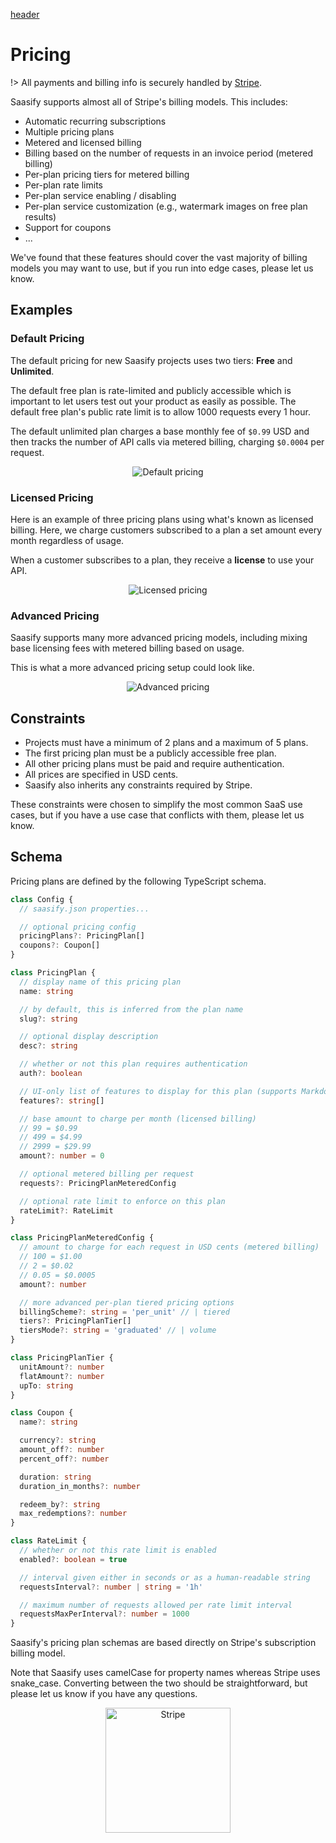 [header](_header.md ':include')

# Pricing

!> All payments and billing info is securely handled by [Stripe](https://stripe.com).

Saasify supports almost all of Stripe's billing models. This includes:

- Automatic recurring subscriptions
- Multiple pricing plans
- Metered and licensed billing
- Billing based on the number of requests in an invoice period (metered billing)
- Per-plan pricing tiers for metered billing
- Per-plan rate limits
- Per-plan service enabling / disabling
- Per-plan service customization (e.g., watermark images on free plan results)
- Support for coupons
- ...

We've found that these features should cover the vast majority of billing models you may want to use, but if you run into edge cases, please let us know.

## Examples

### Default Pricing

The default pricing for new Saasify projects uses two tiers: **Free** and **Unlimited**.

The default free plan is rate-limited and publicly accessible which is important to let users test out your product as easily as possible. The default free plan's public rate limit is to allow 1000 requests every 1 hour.

The default unlimited plan charges a base monthly fee of `$0.99` USD and then tracks the number of API calls via metered billing, charging `$0.0004` per request.

<p align="center">
  <img src="./_media/pricing-default.jpg" alt="Default pricing" />
</p>

### Licensed Pricing

Here is an example of three pricing plans using what's known as licensed billing. Here, we charge customers subscribed to a plan a set amount every month regardless of usage.

When a customer subscribes to a plan, they receive a **license** to use your API.

<p align="center">
  <img src="./_media/pricing-licensed.jpg" alt="Licensed pricing" />
</p>

### Advanced Pricing

Saasify supports many more advanced pricing models, including mixing base licensing fees with metered billing based on usage.

This is what a more advanced pricing setup could look like.

<p align="center">
  <img src="./_media/pricing-advanced.jpg" alt="Advanced pricing" />
</p>

## Constraints

- Projects must have a minimum of 2 plans and a maximum of 5 plans.
- The first pricing plan must be a publicly accessible free plan.
- All other pricing plans must be paid and require authentication.
- All prices are specified in USD cents.
- Saasify also inherits any constraints required by Stripe.

These constraints were chosen to simplify the most common SaaS use cases, but if you have a use case that conflicts with them, please let us know.

## Schema

Pricing plans are defined by the following TypeScript schema.

```ts
class Config {
  // saasify.json properties...

  // optional pricing config
  pricingPlans?: PricingPlan[]
  coupons?: Coupon[]
}

class PricingPlan {
  // display name of this pricing plan
  name: string

  // by default, this is inferred from the plan name
  slug?: string

  // optional display description
  desc?: string

  // whether or not this plan requires authentication
  auth?: boolean

  // UI-only list of features to display for this plan (supports Markdown)
  features?: string[]

  // base amount to charge per month (licensed billing)
  // 99 = $0.99
  // 499 = $4.99
  // 2999 = $29.99
  amount?: number = 0

  // optional metered billing per request
  requests?: PricingPlanMeteredConfig

  // optional rate limit to enforce on this plan
  rateLimit?: RateLimit
}

class PricingPlanMeteredConfig {
  // amount to charge for each request in USD cents (metered billing)
  // 100 = $1.00
  // 2 = $0.02
  // 0.05 = $0.0005
  amount?: number

  // more advanced per-plan tiered pricing options
  billingScheme?: string = 'per_unit' // | tiered
  tiers?: PricingPlanTier[]
  tiersMode?: string = 'graduated' // | volume
}

class PricingPlanTier {
  unitAmount?: number
  flatAmount?: number
  upTo: string
}

class Coupon {
  name?: string

  currency?: string
  amount_off?: number
  percent_off?: number

  duration: string
  duration_in_months?: number

  redeem_by?: string
  max_redemptions?: number
}

class RateLimit {
  // whether or not this rate limit is enabled
  enabled?: boolean = true

  // interval given either in seconds or as a human-readable string
  requestsInterval?: number | string = '1h'

  // maximum number of requests allowed per rate limit interval
  requestsMaxPerInterval?: number = 1000
}
```

Saasify's pricing plan schemas are based directly on Stripe's subscription billing model.

Note that Saasify uses camelCase for property names whereas Stripe uses snake_case. Converting between the two should be straightforward, but please let us know if you have any questions.

<p align="center">
  <img src="./_media/undraw/stripe_payments.svg" alt="Stripe" width="200" />
</p>
